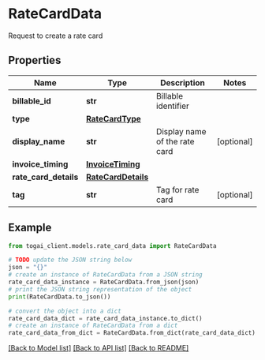 # RateCardData

Request to create a rate card

## Properties

Name | Type | Description | Notes
------------ | ------------- | ------------- | -------------
**billable_id** | **str** | Billable identifier | 
**type** | [**RateCardType**](RateCardType.md) |  | 
**display_name** | **str** | Display name of the rate card | [optional] 
**invoice_timing** | [**InvoiceTiming**](InvoiceTiming.md) |  | 
**rate_card_details** | [**RateCardDetails**](RateCardDetails.md) |  | 
**tag** | **str** | Tag for rate card | [optional] 

## Example

```python
from togai_client.models.rate_card_data import RateCardData

# TODO update the JSON string below
json = "{}"
# create an instance of RateCardData from a JSON string
rate_card_data_instance = RateCardData.from_json(json)
# print the JSON string representation of the object
print(RateCardData.to_json())

# convert the object into a dict
rate_card_data_dict = rate_card_data_instance.to_dict()
# create an instance of RateCardData from a dict
rate_card_data_from_dict = RateCardData.from_dict(rate_card_data_dict)
```
[[Back to Model list]](../README.md#documentation-for-models) [[Back to API list]](../README.md#documentation-for-api-endpoints) [[Back to README]](../README.md)


